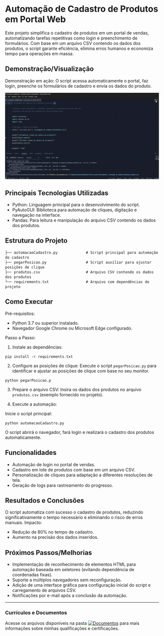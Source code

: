 # Automação de Cadastro de Produtos em Portal Web
Este projeto simplifica o cadastro de produtos em um portal de vendas, automatizando tarefas repetitivas como login e preenchimento de formulários. Com base em um arquivo CSV contendo os dados dos produtos, o script garante eficiência, elimina erros humanos e economiza tempo para operações em massa.

## Demonstração/Visualização
Demonstração em ação: O script acessa automaticamente o portal, faz login, preenche os formulários de cadastro e envia os dados do produto.

![Gif de parte do funcionamento](https://github.com/vitoriapguimaraes/portifolio-python-development/blob/main/1.%20Automa%C3%A7%C3%A3o%20de%20cadastro/AutomacaoCadastro-Demonstracao.gif)

## Principais Tecnologias Utilizadas
- Python: Linguagem principal para o desenvolvimento do script.
- PyAutoGUI: Biblioteca para automação de cliques, digitação e navegação na interface.
- Pandas: Para leitura e manipulação do arquivo CSV contendo os dados dos produtos.

## Estrutura do Projeto
```
├── automacaoCadastro.py             # Script principal para automação do cadastro
├── pegarPosicao.py                  # Script auxiliar para ajustar posições de clique
├── produtos.csv                     # Arquivo CSV contendo os dados dos produtos
└── requirements.txt                 # Arquivo com dependências do projeto
```

## Como Executar
Pré-requisitos:
- Python 3.7 ou superior instalado.
- Navegador Google Chrome ou Microsoft Edge configurado.

Passo a Passo:
1. Instale as dependências:
```
pip install -r requirements.txt
```
2. Configure as posições de clique:
Execute o script <code>pegarPosicao.py</code> para identificar e ajustar as posições de clique com base no seu monitor.
```
python pegarPosicao.p
```

3. Prepare o arquivo CSV:
Insira os dados dos produtos no arquivo <code>produtos.csv</code> (exemplo fornecido no projeto).

4. Execute a automação:

Inicie o script principal:
```
python automacaoCadastro.py
```
O script abrirá o navegador, fará login e realizará o cadastro dos produtos automaticamente.

## Funcionalidades
- Automação de login no portal de vendas.
- Cadastro em lote de produtos com base em um arquivo CSV.
- Personalização de cliques para adaptação a diferentes resoluções de tela.
- Geração de logs para rastreamento do progresso.

## Resultados e Conclusões
O script automatiza com sucesso o cadastro de produtos, reduzindo significativamente o tempo necessário e eliminando o risco de erros manuais.
Impacto:
- Redução de 80% no tempo de cadastro.
- Aumento na precisão dos dados inseridos.

## Próximos Passos/Melhorias
- Implementação de reconhecimento de elementos HTML para automação baseada em seletores (evitando dependência de coordenadas fixas).
- Suporte a múltiplos navegadores sem reconfiguração.
- Adição de uma interface gráfica para configuração inicial do script e carregamento de arquivos CSV.
- Notificações por e-mail após a conclusão da automação.

<hr> 

### Currículos e Documentos
Acesse os arquivos disponíveis na pasta 
[![Documentos](https://img.shields.io/badge/DOCUMENTOS-%F0%9F%93%83-blue?style=flat-square)](https://github.com/vitoriapguimaraes/vitoriapguimaraes/tree/main/DOCUMENTOS) para mais informações sobre minhas qualificações e certificações.

